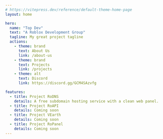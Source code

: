 ```yaml
---
# https://vitepress.dev/reference/default-theme-home-page
layout: home

hero:
  name: "Top Dev"
  text: "A Roblox Development Group"
  tagline: My great project tagline
  actions:
    - theme: brand
      text: About Us
      link: /about-us
    - theme: brand
      text: Projects
      link: /projects
    - theme: alt
      text: Discord
      link: https://discord.gg/GCM4SAzvfg

features:
  - title: Project RoDNS
    details: A free subdomain hosting service with a clean web panel.
  - title: Project RoAPI
    details: Coming soon
  - title: Project VEarth
    details: Coming soon
  - title: Project RoPanel
    details: Coming soon
---
```


